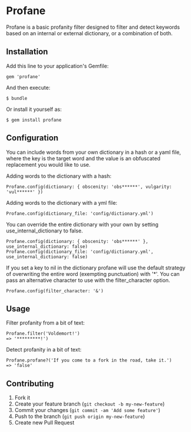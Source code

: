 # Profane

Profane is a basic profanity filter designed to filter and detect keywords based
on an internal or external dictionary, or a combination of both.

## Installation

Add this line to your application's Gemfile:

    gem 'profane'

And then execute:

    $ bundle

Or install it yourself as:

    $ gem install profane

## Configuration

You can include words from your own dictionary in a hash or a yaml file, where
the key is the target word and the value is an obfuscated replacement you would
like to use.

Adding words to the dictionary with a hash:
```
Profane.config(dictionary: { obscenity: 'obs******', vulgarity: 'vul******' })
```

Adding words to the dictionary with a yml file:
```
Profane.config(dictionary_file: 'config/dictionary.yml')
```

You can override the entire dictionary with your own by setting
use_internal_dictionary to false.
```
Profane.config(dictionary: { obscenity: 'obs******' }, use_internal_dictionary: false)
Profane.config(dictionary_file: 'config/dictionary.yml', use_internal_dictionary: false)
```

If you set a key to nil in the dictionary profane will use the default strategy
of overwriting the entire word (exempting punctuation) with '*'. You can pass an
alternative character to use with the filter_character option.
```
Profane.config(filter_character: '&')
```

## Usage

Filter profanity from a bit of text:
```
Profane.filter('Voldemort!')
=> '*********!')
```

Detect profanity in a bit of text:
```
Profane.profane?('If you come to a fork in the road, take it.')
=> 'false'
```

## Contributing

1. Fork it
2. Create your feature branch (`git checkout -b my-new-feature`)
3. Commit your changes (`git commit -am 'Add some feature'`)
4. Push to the branch (`git push origin my-new-feature`)
5. Create new Pull Request
